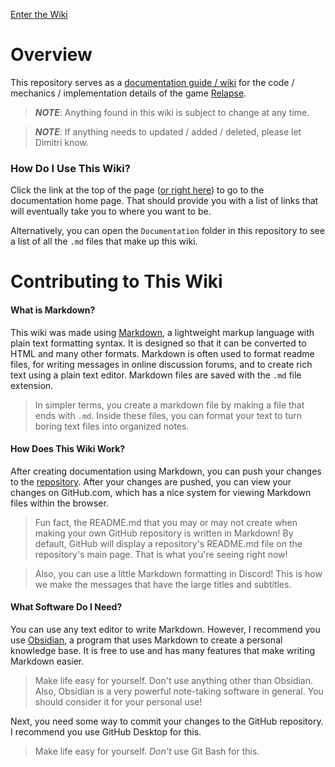 [Enter the Wiki](<./Documentation/Documentation.md>)

# Overview

This repository serves as a [documentation guide / wiki](<./Documentation/Documentation.md>) for the code / mechanics / implementation details of the game [Relapse](https://github.com/aidenr2023/Relapse).

> ***NOTE***: Anything found in this wiki is subject to change at any time.

> ***NOTE***: If anything needs to updated / added / deleted, please let Dimitri know.

### How Do I Use This Wiki?

Click the link at the top of the page ([or right here](<./Documentation/Documentation.md>)) to go to the documentation home page. That should provide you with a list of links that will eventually take you to where you want to be.

Alternatively, you can open the `Documentation` folder in this repository to see a list of all the `.md` files that make up this wiki.

# Contributing to This Wiki

#### What is Markdown?

This wiki was made using [Markdown](https://www.markdownguide.org/), a lightweight markup language with plain text formatting syntax. It is designed so that it can be converted to HTML and many other formats. Markdown is often used to format readme files, for writing messages in online discussion forums, and to create rich text using a plain text editor. Markdown files are saved with the `.md` file extension.

> In simpler terms, you create a markdown file by making a file that ends with `.md`. Inside these files, you can format your text to turn boring text files into organized notes.

#### How Does This Wiki Work?

After creating documentation using Markdown, you can push your changes to the [repository](https://github.com/DimitriPalmer22/Relapse-Code-Documentation/tree/main). After your changes are pushed, you can view your changes on GitHub.com, which has a nice system for viewing Markdown files within the browser.

> Fun fact, the README.md that you may or may not create when making your own GitHub repository is written in Markdown! By default, GitHub will display a repository's README.md file on the repository's main page. That is what you're seeing right now!

> Also, you can use a little Markdown formatting in Discord! This is how we make the messages that have the large titles and subtitles.

#### What Software Do I Need?

You can use any text editor to write Markdown. However, I recommend you use [Obsidian](https://obsidian.md/), a program that uses Markdown to create a personal knowledge base. It is free to use and has many features that make writing Markdown easier.

> Make life easy for yourself. Don't use anything other than Obsidian. Also, Obsidian is a very powerful note-taking software in general. You should consider it for your personal use!

Next, you need some way to commit your changes to the GitHub repository. I recommend you use GitHub Desktop for this.

> Make life easy for yourself. *Don't* use Git Bash for this.

